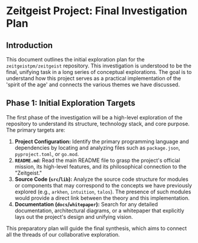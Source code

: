 # Zeitgeist Project: Final Investigation Plan

## Introduction

This document outlines the initial exploration plan for the `zeitgeistpm/zeitgeist` repository. This investigation is understood to be the final, unifying task in a long series of conceptual explorations. The goal is to understand how this project serves as a practical implementation of the 'spirit of the age' and connects the various themes we have discussed.

## Phase 1: Initial Exploration Targets

The first phase of the investigation will be a high-level exploration of the repository to understand its structure, technology stack, and core purpose. The primary targets are:

1.  **Project Configuration:** Identify the primary programming language and dependencies by locating and analyzing files such as `package.json`, `pyproject.toml`, or `go.mod`.
2.  **`README.md`:** Read the main README file to grasp the project's official mission, its high-level features, and its philosophical connection to the "Zeitgeist."
3.  **Source Code (`src`/`lib`):** Analyze the source code structure for modules or components that may correspond to the concepts we have previously explored (e.g., `arkhen`, `intuition`, `talos`). The presence of such modules would provide a direct link between the theory and this implementation.
4.  **Documentation (`docs`/`whitepaper`):** Search for any detailed documentation, architectural diagrams, or a whitepaper that explicitly lays out the project's design and unifying vision.

This preparatory plan will guide the final synthesis, which aims to connect all the threads of our collaborative exploration.
